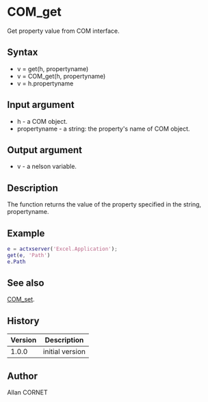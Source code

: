 

# COM_get

Get property value from COM interface.

## Syntax

- v = get(h, propertyname)
- v = COM_get(h, propertyname)
- v = h.propertyname

## Input argument

 - h - a COM object.
 - propertyname - a string: the property's name of COM object.

## Output argument

 - v - a nelson variable.

## Description


  <p>The function returns the value of the property specified in the string, propertyname.</p>


## Example

```matlab
e = actxserver('Excel.Application');
get(e, 'Path')
e.Path
```

## See also

[COM_set](COM_set.md).
## History

|Version|Description|
|------|------|
|1.0.0|initial version|


## Author

Allan CORNET



